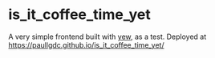 # is_it_coffee_time_yet

A very simple frontend built with [yew](https://github.com/yewstack/yew), as a test. Deployed at <https://paullgdc.github.io/is_it_coffee_time_yet/>
